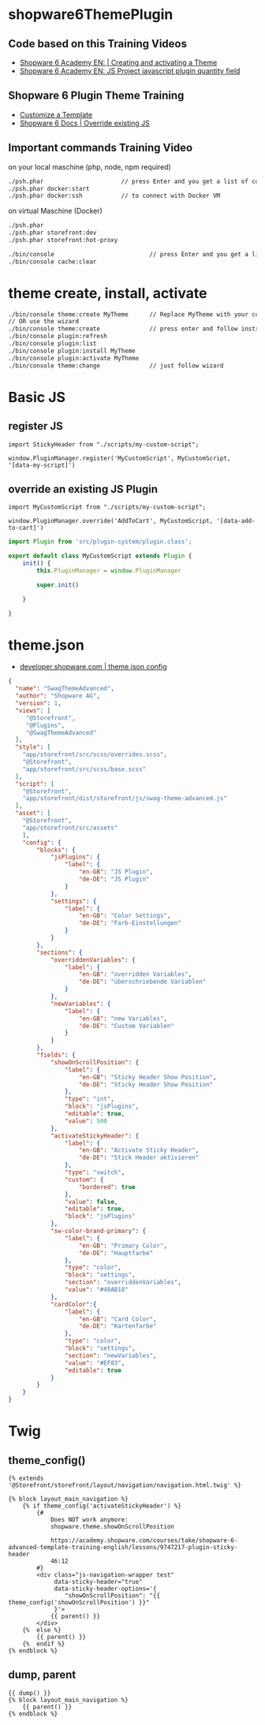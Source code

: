 # shopware6ThemePlugin

## Code based on this Training Videos 
- [Shopware 6 Academy EN: | Creating and activating a Theme](https://academy.shopware.com/courses/take/shopware-6-template-training-english/lessons/9181640-creating-and-activating-a-theme)
- [Shopware 6 Academy EN: JS Project javascript plugin quantity field](https://academy.shopware.com/courses/take/shopware-6-advanced-template-training-english/lessons/9747216-javascript-plugin-quantity-field)
## Shopware 6 Plugin Theme Training

- [Customize a Template](https://developer.shopware.com/docs/guides/plugins/plugins/storefront/customize-templates)
- [Shopware 6 Docs | Override existing JS](https://developer.shopware.com/docs/guides/plugins/plugins/storefront/override-existing-javascript)

## Important commands Training Video

on your local maschine (php, node, npm required)
```bash
./psh.phar                      // press Enter and you get a list of commands
./psh.phar docker:start
./psh.phar docker:ssh           // to connect with Docker VM
```

on virtual Maschine (Docker)
```bash
./psh.phar
./psh.phar storefront:dev
./psh.phar storefront:hot-proxy
```

```bash
./bin/console                           // press Enter and you get a list of commands
./bin/console cache:clear
```
# theme create, install, activate

```bash
./bin/console theme:create MyTheme      // Replace MyTheme with your custom ThemeName
// OR use the wizard
./bin/console theme:create              // press enter and follow instruction
./bin/console plugin:refresh
./bin/console plugin:list
./bin/console plugin:install MyTheme
./bin/console plugin:activate MyTheme
./bin/console theme:change              // just follow wizard
```

# Basic JS

## register JS

```js[main.js]
import StickyHeader from "./scripts/my-custom-script";

window.PluginManager.register('MyCustomScript', MyCustomScript, '[data-my-script]')
```
## override an existing JS Plugin

```js[main.js]
import MyCustomScript from "./scripts/my-custom-script";

window.PluginManager.override('AddToCart', MyCustomScript, '[data-add-to-cart]')
```

```js
import Plugin from 'src/plugin-system/plugin.class';

export default class MyCustomScript extends Plugin {
    init() {
        this.PluginManager = window.PluginManager

        super.init()

    }

}
```

# theme.json

- [developer.shopware.com | theme.json config](https://developer.shopware.com/docs/guides/plugins/themes/theme-configuration#structure-of-theme-configuration)

```json
{
  "name": "SwagThemeAdvanced",
  "author": "Shopware AG",
  "version": 1,
  "views": [
     "@Storefront",
     "@Plugins",
     "@SwagThemeAdvanced"
  ],
  "style": [
    "app/storefront/src/scss/overrides.scss",
    "@Storefront",
    "app/storefront/src/scss/base.scss"
  ],
  "script": [
    "@Storefront",
    "app/storefront/dist/storefront/js/swag-theme-advanced.js"
  ],
  "asset": [
    "@Storefront",
    "app/storefront/src/assets"
    ],
    "config": {
        "blocks": {
            "jsPlugins": {
                "label": {
                    "en-GB": "JS Plugin",
                    "de-DE": "JS Plugin"
                }
            },
            "settings": {
                "label": {
                    "en-GB": "Color Settings",
                    "de-DE": "Farb-Einstellungen"
                }
            }
        },
        "sections": {
            "overriddenVariables": {
                "label": {
                    "en-GB": "overridden Variables",
                    "de-DE": "überschriebende Variablen"
                }
            },
            "newVariables": {
                "label": {
                    "en-GB": "new Variables",
                    "de-DE": "Custom Variablen"
                }
            }
        },
        "fields": {
            "showOnScrollPosition": {
                "label": {
                    "en-GB": "Sticky Header Show Position",
                    "de-DE": "Sticky Header Show Position"
                },
                "type": "int",
                "block": "jsPlugins",
                "editable": true,
                "value": 500
            },
            "activateStickyHeader": {
                "label": {
                    "en-GB": "Activate Sticky Header",
                    "de-DE": "Stick Header aktivieren"
                },
                "type": "switch",
                "custom": {
                    "bordered": true
                },
                "value": false,
                "editable": true,
                "block": "jsPlugins"
            },
            "sw-color-brand-primary": {
                "label": {
                    "en-GB": "Primary Color",
                    "de-DE": "Hauptfarbe"
                },
                "type": "color",
                "block": "settings",
                "section": "overriddenVariables",
                "value": "#48AB18"
            },
            "cardColor":{
                "label": {
                    "en-GB": "Card Color",
                    "de-DE": "Kartenfarbe"
                },
                "type": "color",
                "block": "settings",
                "section": "newVariables",
                "value": "#EF83",
                "editable": true
            }
        }
    }
}

```

# Twig

## theme_config()

```twig
{% extends '@Storefront/storefront/layout/navigation/navigation.html.twig' %}

{% block layout_main_navigation %}
    {% if theme_config('activateStickyHeader') %}
        {#
            Does NOT work anymore:
            shopware.theme.showOnScrollPosition

            https://academy.shopware.com/courses/take/shopware-6-advanced-template-training-english/lessons/9747217-plugin-sticky-header
            46:12
        #}
        <div class="js-navigation-wrapper test"
             data-sticky-header="true"
             data-sticky-header-options='{
                "showOnScrollPosition": "{{ theme_config('showOnScrollPosition') }}"
             }'>
            {{ parent() }}
        </div>
    {%  else %}
        {{ parent() }}
    {%  endif %}
{% endblock %}
```


## dump, parent

```twig
{{ dump() }}
{% block layout_main_navigation %}
    {{ parent() }}
{% endblock %}
```




